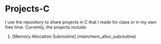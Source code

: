 # Projects-C

I use the repository to share projects in C that I made for class or in my own free time. Currently, the projects include:

1. [Memory Allocation Subroutine] (main/mem_alloc_subroutine)
